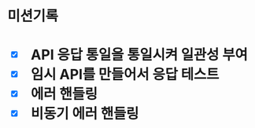 
<h1>미션기록<h1>

-   [x] API 응답 통일을 통일시켜 일관성 부여
-   [x] 임시 API를 만들어서 응답 테스트
-   [x] 에러 핸들링
-   [x] 비동기 에러 핸들링